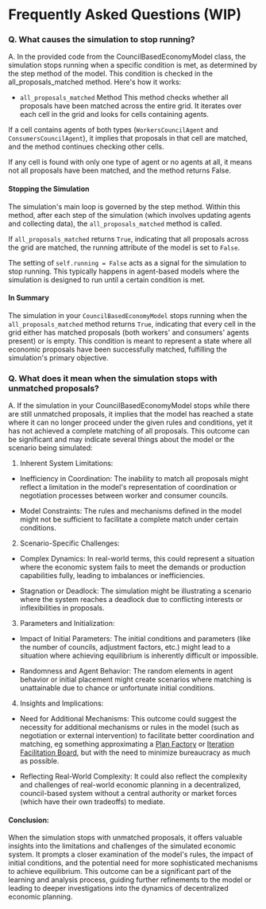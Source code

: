 # Frequently Asked Questions (WIP)

### Q. What causes the simulation to stop running?
A. In the provided code from the CouncilBasedEconomyModel class, the simulation stops running when a specific condition is met, as determined by the step method of the model. This condition is checked in the all_proposals_matched method. Here's how it works:

- `all_proposals_matched` Method
This method checks whether all proposals have been matched across the entire grid. It iterates over each cell in the grid and looks for cells containing agents.

If a cell contains agents of both types (`WorkersCouncilAgent` and `ConsumersCouncilAgent`), it implies that proposals in that cell are matched, and the method continues checking other cells.

If any cell is found with only one type of agent or no agents at all, it means not all proposals have been matched, and the method returns False.

#### Stopping the Simulation
The simulation's main loop is governed by the step method. Within this method, after each step of the simulation (which involves updating agents and collecting data), the `all_proposals_matched` method is called.

If `all_proposals_matched` returns `True`, indicating that all proposals across the grid are matched, the running attribute of the model is set to `False`.

The setting of `self.running = False` acts as a signal for the simulation to stop running. This typically happens in agent-based models where the simulation is designed to run until a certain condition is met.

#### In Summary
The simulation in your `CouncilBasedEconomyModel` stops running when the `all_proposals_matched` method returns `True`, indicating that every cell in the grid either has matched proposals (both workers' and consumers' agents present) or is empty. This condition is meant to represent a state where all economic proposals have been successfully matched, fulfilling the simulation's primary objective.

### Q. What does it mean when the simulation stops with unmatched proposals?
A. If the simulation in your CouncilBasedEconomyModel stops while there are still unmatched proposals, it implies that the model has reached a state where it can no longer proceed under the given rules and conditions, yet it has not achieved a complete matching of all proposals. This outcome can be significant and may indicate several things about the model or the scenario being simulated:

1. Inherent System Limitations:
- Inefficiency in Coordination: The inability to match all proposals might reflect a limitation in the model's representation of coordination or negotiation processes between worker and consumer councils.

- Model Constraints: The rules and mechanisms defined in the model might not be sufficient to facilitate a complete match under certain conditions.

2. Scenario-Specific Challenges:
- Complex Dynamics: In real-world terms, this could represent a situation where the economic system fails to meet the demands or production capabilities fully, leading to imbalances or inefficiencies.

- Stagnation or Deadlock: The simulation might be illustrating a scenario where the system reaches a deadlock due to conflicting interests or inflexibilities in proposals.

3. Parameters and Initialization:
- Impact of Initial Parameters: The initial conditions and parameters (like the number of councils, adjustment factors, etc.) might lead to a situation where achieving equilibrium is inherently difficult or impossible.

- Randomness and Agent Behavior: The random elements in agent behavior or initial placement might create scenarios where matching is unattainable due to chance or unfortunate initial conditions.

4. Insights and Implications:
- Need for Additional Mechanisms: This outcome could suggest the necessity for additional mechanisms or rules in the model (such as negotiation or external intervention) to facilitate better coordination and matching, eg something approximating a [Plan Factory](https://aorb.info/index.php/category/pamphlets/2023/12/28/revisiting-self-managed-society/) or [Iteration Facilitation Board](https://en.wikipedia.org/wiki/Facilitation_board), but with the need to minimize bureaucracy as much as possible.

- Reflecting Real-World Complexity: It could also reflect the complexity and challenges of real-world economic planning in a decentralized, council-based system without a central authority or market forces (which have their own tradeoffs) to mediate.

#### Conclusion:
When the simulation stops with unmatched proposals, it offers valuable insights into the limitations and challenges of the simulated economic system. It prompts a closer examination of the model's rules, the impact of initial conditions, and the potential need for more sophisticated mechanisms to achieve equilibrium. This outcome can be a significant part of the learning and analysis process, guiding further refinements to the model or leading to deeper investigations into the dynamics of decentralized economic planning.
